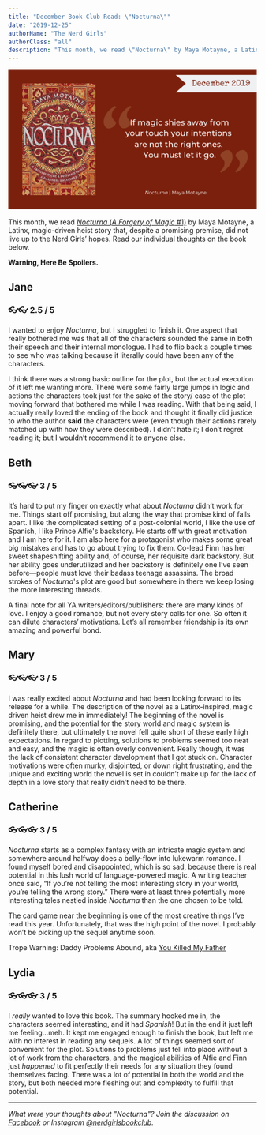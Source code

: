 ```yaml
---
title: "December Book Club Read: \"Nocturna\""
date: "2019-12-25"
authorName: "The Nerd Girls"
authorClass: "all"
description: "This month, we read \"Nocturna\" by Maya Motayne, a Latinx, magic-driven heist story that, despite a promising premise, did not live up to the Nerd Girls’ hopes. Read our individual thoughts on the book below."
---
```




![A photo of the cover of Nocturna](nocturna-122019.png)

This month, we read [*Nocturna* (*A Forgery of Magic* #1)](https://www.goodreads.com/book/show/35561260-nocturna) by Maya Motayne, a Latinx, magic-driven heist story that, despite a promising premise, did not live up to the Nerd Girls’ hopes. Read our individual thoughts on the book below.

**Warning, Here Be Spoilers.**

<h2 class="utl-color--jane">Jane</h2>

### 👓👓 2.5 / 5

I wanted to enjoy *Nocturna*, but I struggled to finish it. One aspect that really bothered me was that all of the characters sounded the same in both their speech and their internal monologue. I had to flip back a couple times to see who was talking because it literally could have been any of the characters.

I think there was a strong basic outline for the plot, but the actual execution of it left me wanting more. There were some fairly large jumps in logic and actions the characters took just for the sake of the story/ ease of the plot moving forward that bothered me while I was reading. With that being said, I actually really loved the ending of the book and thought it finally did justice to who the author **said** the characters were (even though their actions rarely matched up with how they were described). I didn’t hate it; I don’t regret reading it; but I wouldn’t recommend it to anyone else.

<h2 class="utl-color--elizabeth">Beth</h2>

### 👓👓👓 3 / 5

It’s hard to put my finger on exactly what about *Nocturna* didn’t work for me. Things start off promising, but along the way that promise kind of falls apart. I like the complicated setting of a post-colonial world, I like the use of Spanish, I like Prince Alfie's backstory. He starts off with great motivation and I am here for it. I am also here for a protagonist who makes some great big mistakes and has to go about trying to fix them. Co-lead Finn has her sweet shapeshifting ability and, of course, her requisite dark backstory. But her ability goes underutilized and her backstory is definitely one I’ve seen before—people must love their badass teenage assassins. The broad strokes of *Nocturna*'s plot are good but somewhere in there we keep losing the more interesting threads.

A final note for all YA writers/editors/publishers: there are many kinds of love. I enjoy a good romance, but not every story calls for one. So often it can dilute characters’ motivations. Let’s all remember friendship is its own amazing and powerful bond.

<h2 class="utl-color--mary">Mary</h2>

### 👓👓👓 3 / 5

I was really excited about *Nocturna* and had been looking forward to its release for a while. The description of the novel as a Latinx-inspired, magic driven heist drew me in immediately! The beginning of the novel is promising, and the potential for the story world and magic system is definitely there, but ultimately the novel fell quite short of these early high expectations. In regard to plotting, solutions to problems seemed too neat and easy, and the magic is often overly convenient. Really though, it was the lack of consistent character development that I got stuck on. Character motivations were often murky, disjointed, or down right frustrating, and the unique and exciting world the novel is set in couldn’t make up for the lack of depth in a love story that really didn’t need to be there.

<h2 class="utl-color--catherine">Catherine</h2>

### 👓👓👓 3 / 5

*Nocturna* starts as a complex fantasy with an intricate magic system and somewhere around halfway does a belly-flow into lukewarm romance. I found myself bored and disappointed, which is so sad, because there is real potential in this lush world of language-powered magic. A writing teacher once said, “If you’re not telling the most interesting story in your world, you’re telling the wrong story.” There were at least three potentially more interesting tales nestled inside *Nocturna* than the one chosen to be told.

The card game near the beginning is one of the most creative things I’ve read this year. Unfortunately, that was the high point of the novel. I probably won’t  be picking up the sequel anytime soon.

Trope Warning: Daddy Problems Abound, aka [You Killed My Father](https://tvtropes.org/pmwiki/pmwiki.php/Main/YouKilledMyFather)

<h2 class="utl-color--lydia">Lydia</h2>

### 👓👓👓 3 / 5

I *really* wanted to love this book. The summary hooked me in, the characters seemed interesting, and it had *Spanish*! But in the end it just left me feeling…meh.  It kept me engaged enough to finish the book, but left me with no interest in reading any sequels. A lot of things seemed sort of convenient for the plot. Solutions to problems just fell into place without a lot of work from the characters, and the magical abilities of Alfie and Finn just *happened* to fit perfectly their needs for any situation they found themselves facing. There was a lot of potential in both the world and the story, but both needed more fleshing out and complexity to fulfill that potential.

---

*What were your thoughts about "Nocturna"? Join the discussion on [Facebook](https://www.facebook.com/nerdgirlsbookclub) or Instagram [@nerdgirlsbookclub](https://www.instagram.com/nerdgirlsbookclub/).*
